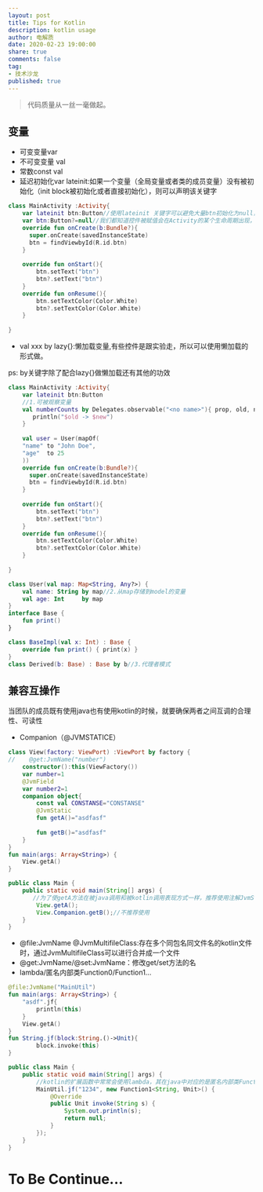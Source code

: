 ```yaml
---
layout: post
title: Tips for Kotlin
description: kotlin usage
author: 电解质
date: 2020-02-23 19:00:00
share: true
comments: false
tag: 
- 技术沙龙
published: true
---
```


> 代码质量从一丝一毫做起。


## 变量

- 可变变量var
- 不可变变量 val
- 常数const val
- 延迟初始化var lateinit:如果一个变量（全局变量或者类的成员变量）没有被初始化（init block被初始化或者直接初始化），则可以声明该关键字

```kotlin
class MainActivity :Activity{
    var lateinit btn:Button//使用lateinit 关键字可以避免大量btn初始化为null，从而导致大量使用时出现？
    var btn:Button?=null//我们都知道控件被赋值会在Activity的某个生命周期出现，所以btn初始化为null不是很有必要
    override fun onCreate(b:Bundle?){
      super.onCreate(savedInstanceState)
      btn = findViewbyId(R.id.btn)
    }
    
    override fun onStart(){
        btn.setText("btn")
        btn?.setText("btn")
    }
    override fun onResume(){
        btn.setTextColor(Color.White)
        btn?.setTextColor(Color.White)
    }
    
}
```

- val xxx by lazy{}:懒加载变量,有些控件是跟实验走，所以可以使用懒加载的形式做。

ps: by关键字除了配合lazy{}做懒加载还有其他的功效

```kotlin
class MainActivity :Activity{
    var lateinit btn:Button
    //1.可被观察变量
    val numberCounts by Delegates.observable("<no name>"){ prop, old, new ->
       println("$old -> $new")
    }
    
    val user = User(mapOf(
    "name" to "John Doe",
    "age"  to 25
    ))
    override fun onCreate(b:Bundle?){
      super.onCreate(savedInstanceState)
      btn = findViewbyId(R.id.btn)
    }
    
    override fun onStart(){
        btn.setText("btn")
        btn?.setText("btn")
    }
    override fun onResume(){
        btn.setTextColor(Color.White)
        btn?.setTextColor(Color.White)
    }
    
}

class User(val map: Map<String, Any?>) {
    val name: String by map//2.从map存储到model的变量
    val age: Int     by map
}
interface Base {
    fun print()
}

class BaseImpl(val x: Int) : Base {
    override fun print() { print(x) }
}
class Derived(b: Base) : Base by b//3.代理者模式
```

## 兼容互操作

当团队的成员既有使用java也有使用kotlin的时候，就要确保两者之间互调的合理性、可读性

- Companion（@JVMSTATICE）

```kotlin
class View(factory: ViewPort) :ViewPort by factory {
//    @get:JvmName("number")
    constructor():this(ViewFactory())
    var number=1
    @JvmField
    var number2=1
    companion object{
        const val CONSTANSE="CONSTANSE"
        @JvmStatic
        fun getA()="asdfasf"
        
        fun getB()="asdfasf"
    }
}
fun main(args: Array<String>) {
    View.getA()
}
```
```java
public class Main {
    public static void main(String[] args) {
       //为了使getA方法在被java调用和被kotlin调用表现方式一样，推荐使用注解JvmStatic
        View.getA();
        View.Companion.getB();//不推荐使用
    }
}
```

- @file:JvmName  @JvmMultifileClass:存在多个同包名同文件名的kotlin文件时，通过JvmMultifileClass可以进行合并成一个文件
- @get:JvmName/@set:JvmName：修改get/set方法的名
- lambda/匿名内部类Function0/Function1...

```kotlin
@file:JvmName("MainUtil")
fun main(args: Array<String>) {
    "asdf".jf{
        println(this)
    }
    View.getA()
}
fun String.jf(block:String.()->Unit){
        block.invoke(this)
}
```
```java
public class Main {
    public static void main(String[] args) {
        //kotlin的扩展函数中常常会使用lambda，其在java中对应的是匿名内部类FunctionX，X表示其参数。
        MainUtil.jf("1234", new Function1<String, Unit>() {
            @Override
            public Unit invoke(String s) {
                System.out.println(s);
                return null;
            }
        });
    }
}
```

# To Be Continue...
